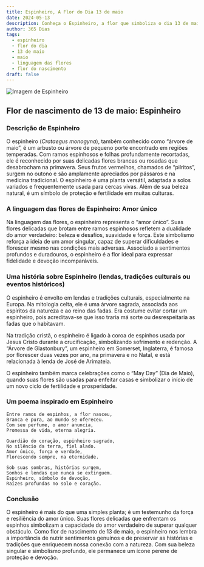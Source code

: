 ```yaml
---
title: Espinheiro, A Flor do Dia 13 de maio
date: 2024-05-13
description: Conheça o Espinheiro, a flor que simboliza o dia 13 de maio e seu significado 'Amor único'. Explore a beleza e o simbolismo desta flor encantadora.
author: 365 Dias
tags:
  - espinheiro
  - flor do dia
  - 13 de maio
  - maio
  - linguagem das flores
  - flor do nascimento
draft: false
---
```


![Imagem de Espinheiro](https://cdn.pixabay.com/photo/2023/05/06/08/44/crataegus-7973879_640.jpg#center)


## Flor de nascimento de 13 de maio: Espinheiro

### Descrição de Espinheiro

O espinheiro (_Crataegus monogyna_), também conhecido como “árvore de maio”, é um arbusto ou árvore de pequeno porte encontrado em regiões temperadas. Com ramos espinhosos e folhas profundamente recortadas, ele é reconhecido por suas delicadas flores brancas ou rosadas que desabrocham na primavera. Seus frutos vermelhos, chamados de “pilritos”, surgem no outono e são amplamente apreciados por pássaros e na medicina tradicional. O espinheiro é uma planta versátil, adaptada a solos variados e frequentemente usada para cercas vivas. Além de sua beleza natural, é um símbolo de proteção e fertilidade em muitas culturas.

### A linguagem das flores de Espinheiro: Amor único

Na linguagem das flores, o espinheiro representa o “amor único”. Suas flores delicadas que brotam entre ramos espinhosos refletem a dualidade do amor verdadeiro: beleza e desafios, suavidade e força. Este simbolismo reforça a ideia de um amor singular, capaz de superar dificuldades e florescer mesmo nas condições mais adversas. Associado a sentimentos profundos e duradouros, o espinheiro é a flor ideal para expressar fidelidade e devoção incomparáveis.

### Uma história sobre Espinheiro (lendas, tradições culturais ou eventos históricos)

O espinheiro é envolto em lendas e tradições culturais, especialmente na Europa. Na mitologia celta, ele é uma árvore sagrada, associada aos espíritos da natureza e ao reino das fadas. Era costume evitar cortar um espinheiro, pois acreditava-se que isso traria má sorte ou desrespeitaria as fadas que o habitavam.

Na tradição cristã, o espinheiro é ligado à coroa de espinhos usada por Jesus Cristo durante a crucificação, simbolizando sofrimento e redenção. A “Árvore de Glastonbury”, um espinheiro em Somerset, Inglaterra, é famosa por florescer duas vezes por ano, na primavera e no Natal, e está relacionada à lenda de José de Arimateia.

O espinheiro também marca celebrações como o “May Day” (Dia de Maio), quando suas flores são usadas para enfeitar casas e simbolizar o início de um novo ciclo de fertilidade e prosperidade.

### Um poema inspirado em Espinheiro

```
Entre ramos de espinhos, a flor nasceu,  
Branca e pura, ao mundo se ofereceu.  
Com seu perfume, o amor anuncia,  
Promessa de vida, eterna alegria.  

Guardião do coração, espinheiro sagrado,  
No silêncio da terra, fiel alado.  
Amor único, força e verdade,  
Florescendo sempre, na eternidade.  

Sob suas sombras, histórias surgem,  
Sonhos e lendas que nunca se extinguem.  
Espinheiro, símbolo de devoção,  
Raízes profundas no solo e coração.
```

### Conclusão

O espinheiro é mais do que uma simples planta; é um testemunho da força e resiliência do amor único. Suas flores delicadas que enfrentam os espinhos simbolizam a capacidade do amor verdadeiro de superar qualquer obstáculo. Como flor de nascimento de 13 de maio, o espinheiro nos lembra a importância de nutrir sentimentos genuínos e de preservar as histórias e tradições que enriquecem nossa conexão com a natureza. Com sua beleza singular e simbolismo profundo, ele permanece um ícone perene de proteção e devoção.